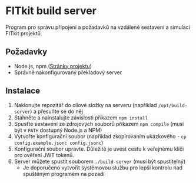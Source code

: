 # FITkit build server
Program pro správu připojení a požadavků na vzdálené sestavení a simulaci FITkit projektů.

## Požadavky
 * Node.js, npm ([Stránky projektu](https://nodejs.org/))
 * Správně nakonfigurovaný překladový server

## Instalace
 1. Naklonujte repozitář do cílové složky na serveru (například `/opt/build-server`) a přesuňte se do něj
 2. Stáhněte a nainstalujte závislosti příkazem `npm install`
 3. Spusťte sestavení ze zdrojových souborů příkazem `npm compile` (musí být v `PATH` dostupný Node.js a NPM)
 4. Vytvořte konfigurační soubor (například zkopírováním ukázkového - `cp config.example.jsonc config.jsonc`)
 5. Konfigurační soubor upravte. Důležité je uvést cestu k veřejnému klíči pro ověření JWT tokenů.
 6. Server můžete spustit souborem `./build-server` (musí být spustitelný)
	* Je doporučeno vytvořit systémovou službu pro lepší kontrolu nad spuštěným programem na pozadí
